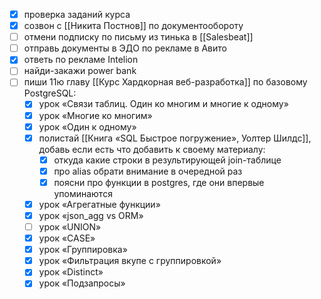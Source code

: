 - [x] проверка заданий курса
- [x] созвон с [[Никита Постнов]] по документообороту
- [ ] отмени подписку по письму из тинька в [[Salesbeat]]
- [ ] отправь документы в ЭДО по рекламе в Авито
- [x] ответь по рекламе Intelion
- [ ] найди-закажи power bank
- [ ] пиши 11ю главу [[Курс Хардкорная веб-разработка]] по базовому PostgreSQL:
	- [x] урок «Связи таблиц. Один ко многим и многие к одному»
	- [x] урок «Многие ко многим»
	- [x] урок «Один к одному»
	- [x] полистай [[Книга «SQL Быстрое погружение», Уолтер Шилдс]], добавь если есть что добавить к своему материалу:
		- [x] откуда какие строки в результирующей join-таблице
		- [x] про alias обрати внимание в очередной раз
		- [x] поясни про функции в postgres, где они впервые упоминаются
	- [x] урок «Агрегатные функции»
	- [x] урок «json_agg vs ORM» 
	- [ ] урок «UNION»
	- [x] урок «CASE»
	- [x] урок «Группировка»
	- [x] урок «Фильтрация вкупе с группировкой»
	- [x] урок «Distinct»
	- [x] урок «Подзапросы»
